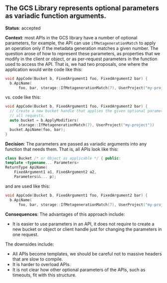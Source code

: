 ## The GCS Library represents optional parameters as variadic function arguments.

**Status**: accepted

**Context**: most APIs in the GCS library have a number of optional parameters,
for example, the API can use `ifMetagenerationMatch` to apply an operation only
if the metadata generation matches a given number. The question arose of how to
represent these parameters, as properties that we modify in the client or
object, or as per-request parameters in the function used to access the API.
That is, we had two proposals, one where the application would write code like
this:

```C++
void AppCode(Bucket b, FixedArgument1 foo, FixedArgument2 bar) {
  b.ApiName(
      foo, bar, storage::IfMetagenerationMatch(7), UserProject("my-project"));
```

vs. code like this:

```C++
void AppCode(Bucket b, FixedArgument1 foo, FixedArgument2 bar) {
  // Create a new bucket handle that applies the given optional parameters to
  // all requests.
  auto bucket = b.ApplyModifiers(
      storage::IfMetagenerationMatch(7), UserProject("my-project"))
  bucket.ApiName(foo, bar);
}
```

**Decision**: The parameters are passed as variadic arguments into any function
that needs them. That is, all APIs look like this:

```C++
class Bucket /* or Object as applicable */ { public:
template <typename... Parameters>
ReturnType ApiName(
    FixedArgument1 a1, FixedArgument2 a2,
    Parameters&&... p);
```

and are used like this:

```C++
void AppCode(Bucket b, FixedArgument1 foo, FixedArgument2 bar) {
  b.ApiName(
      foo, bar, storage::IfMetagenerationMatch(7), UserProject("my-project"));
```

**Consequences**: The advantages of this approach include:

- It is easier to use parameters in an API, it does not require to create a new
  bucket or object or client handle just for changing the parameters in one
  request.

The downsides include:

- All APIs become templates, we should be careful not to massive headers that
  are slow to compile.
- It is harder to overload APIs.
- It is not clear how other optional parameters of the APIs, such as timeouts,
  fit with this structure.
 